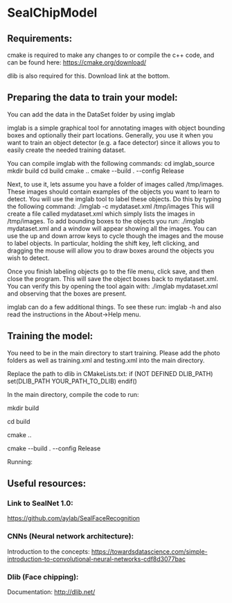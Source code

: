 # SealChipModel

## Requirements:

cmake is required to make any changes to or compile the c++ code, and can be found here: https://cmake.org/download/

dlib is also required for this. Download link at the bottom.

## Preparing the data to train your model:
You can add the data in the DataSet folder by using imglab

imglab is a simple graphical tool for annotating images with object bounding
boxes and optionally their part locations.  Generally, you use it when you want
to train an object detector (e.g. a face detector) since it allows you to
easily create the needed training dataset.   

You can compile imglab with the following commands:
    cd imglab_source
    mkdir build
    cd build
    cmake ..
    cmake --build . --config Release

Next, to use it, lets assume you have a folder of images called /tmp/images.
These images should contain examples of the objects you want to learn to
detect.  You will use the imglab tool to label these objects.  Do this by
typing the following command:
    ./imglab -c mydataset.xml /tmp/images
This will create a file called mydataset.xml which simply lists the images in
/tmp/images.  To add bounding boxes to the objects you run:
    ./imglab mydataset.xml
and a window will appear showing all the images.  You can use the up and down
arrow keys to cycle though the images and the mouse to label objects.  In
particular, holding the shift key, left clicking, and dragging the mouse will
allow you to draw boxes around the objects you wish to detect.  

Once you finish labeling objects go to the file menu, click save, and then
close the program. This will save the object boxes back to mydataset.xml.  You
can verify this by opening the tool again with:
    ./imglab mydataset.xml
and observing that the boxes are present.


imglab can do a few additional things.  To see these run:
    imglab -h 
and also read the instructions in the About->Help menu.

## Training the model:
You need to be in the main directory to start training. Please add the photo folders as well as training.xml and testing.xml into the main directory.

Replace the path to dlib in CMakeLists.txt:
if (NOT DEFINED DLIB_PATH)
   set(DLIB_PATH YOUR_PATH_TO_DLIB)
endif()

In the main directory, compile the code to run:

mkdir build

cd build

cmake ..

cmake --build . --config Release

Running:


## Useful resources:

### Link to SealNet 1.0:
https://github.com/aylab/SealFaceRecognition

### CNNs (Neural network architecture):

Introduction to the concepts: https://towardsdatascience.com/simple-introduction-to-convolutional-neural-networks-cdf8d3077bac

### Dlib (Face chipping):

Documentation: http://dlib.net/



